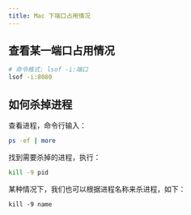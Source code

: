 ```yaml
---
title: Mac 下端口占用情况
---
```


## 查看某一端口占用情况

``` bash
# 命令格式: lsof -i:端口
lsof -i:8080
```

## 如何杀掉进程

查看进程，命令行输入：

``` bash
ps -ef | more
```

找到需要杀掉的进程，执行：

``` bash
kill -9 pid
```

某种情况下，我们也可以根据进程名称来杀进程，如下：

```
kill -9 name
```
